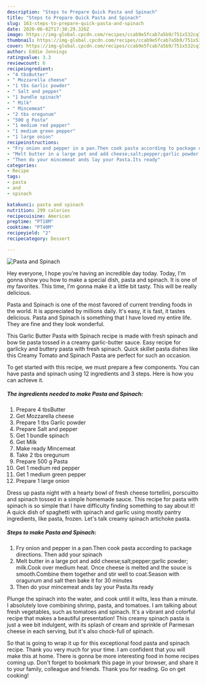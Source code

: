 ```yaml
---
description: "Steps to Prepare Quick Pasta and Spinach"
title: "Steps to Prepare Quick Pasta and Spinach"
slug: 163-steps-to-prepare-quick-pasta-and-spinach
date: 2020-06-02T17:38:29.326Z
image: https://img-global.cpcdn.com/recipes/ccab9e5fcab7a5b9/751x532cq70/pasta-and-spinach-recipe-main-photo.jpg
thumbnail: https://img-global.cpcdn.com/recipes/ccab9e5fcab7a5b9/751x532cq70/pasta-and-spinach-recipe-main-photo.jpg
cover: https://img-global.cpcdn.com/recipes/ccab9e5fcab7a5b9/751x532cq70/pasta-and-spinach-recipe-main-photo.jpg
author: Eddie Jennings
ratingvalue: 3.3
reviewcount: 6
recipeingredient:
- "4 tbsButter"
- " Mozzarella cheese"
- "1 tbs Garlic powder"
- " Salt and pepper"
- "1 bundle spinach"
- " Milk"
- " Mincemeat"
- "2 tbs oregunum"
- "500 g Pasta"
- "1 medium red pepper"
- "1 medium green pepper"
- "1 large onion"
recipeinstructions:
- "Fry onion and pepper in a pan.Then cook pasta according to package directions. Then add your spinach"
- "Melt butter in a large pot and add cheese;salt;pepper;garlic powder; milk.Cook over medium heat. Once cheese is melted and the souce is smooth.Combine them together and stir well to coat.Season with oragunum and salt then bake it for 30 minutes"
- "Then do your mincemeat ands lay your Pasta.Its ready"
categories:
- Recipe
tags:
- pasta
- and
- spinach

katakunci: pasta and spinach 
nutrition: 299 calories
recipecuisine: American
preptime: "PT18M"
cooktime: "PT40M"
recipeyield: "2"
recipecategory: Dessert

---
```



![Pasta and Spinach](https://img-global.cpcdn.com/recipes/ccab9e5fcab7a5b9/751x532cq70/pasta-and-spinach-recipe-main-photo.jpg)

Hey everyone, I hope you're having an incredible day today. Today, I'm gonna show you how to make a special dish, pasta and spinach. It is one of my favorites. This time, I'm gonna make it a little bit tasty. This will be really delicious.

Pasta and Spinach is one of the most favored of current trending foods in the world. It is appreciated by millions daily. It's easy, it is fast, it tastes delicious. Pasta and Spinach is something that I have loved my entire life. They are fine and they look wonderful.

This Garlic Butter Pasta with Spinach recipe is made with fresh spinach and bow tie pasta tossed in a creamy garlic-butter sauce. Easy recipe for garlicky and buttery pasta with fresh spinach. Quick skillet pasta dishes like this Creamy Tomato and Spinach Pasta are perfect for such an occasion.


To get started with this recipe, we must prepare a few components. You can have pasta and spinach using 12 ingredients and 3 steps. Here is how you can achieve it.

<!--inarticleads1-->

##### The ingredients needed to make Pasta and Spinach:

1. Prepare 4 tbsButter
1. Get  Mozzarella cheese
1. Prepare 1 tbs Garlic powder
1. Prepare  Salt and pepper
1. Get 1 bundle spinach
1. Get  Milk
1. Make ready  Mincemeat
1. Take 2 tbs oregunum
1. Prepare 500 g Pasta
1. Get 1 medium red pepper
1. Get 1 medium green pepper
1. Prepare 1 large onion


Dress up pasta night with a hearty bowl of fresh cheese tortellini, porscuitto and spinach tossed in a simple homemade sauce. This recipe for pasta with spinach is so simple that I have difficulty finding something to say about it! A quick dish of spaghetti with spinach and garlic using mostly pantry ingredients, like pasta, frozen. Let&#39;s talk creamy spinach artichoke pasta. 

<!--inarticleads2-->

##### Steps to make Pasta and Spinach:

1. Fry onion and pepper in a pan.Then cook pasta according to package directions. Then add your spinach
1. Melt butter in a large pot and add cheese;salt;pepper;garlic powder; milk.Cook over medium heat. Once cheese is melted and the souce is smooth.Combine them together and stir well to coat.Season with oragunum and salt then bake it for 30 minutes
1. Then do your mincemeat ands lay your Pasta.Its ready


Plunge the spinach into the water, and cook until it wilts, less than a minute. I absolutely love combining shrimp, pasta, and tomatoes. I am talking about fresh vegetables, such as tomatoes and spinach. It&#39;s a vibrant and colorful recipe that makes a beautiful presentation! This creamy spinach pasta is just a wee bit indulgent, with its splash of cream and sprinkle of Parmesan cheese in each serving, but it&#39;s also chock-full of spinach. 

So that is going to wrap it up for this exceptional food pasta and spinach recipe. Thank you very much for your time. I am confident that you will make this at home. There is gonna be more interesting food in home recipes coming up. Don't forget to bookmark this page in your browser, and share it to your family, colleague and friends. Thank you for reading. Go on get cooking!
